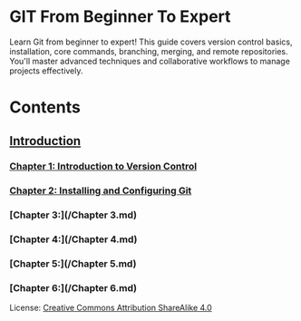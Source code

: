 # GIT From Beginner To Expert
Learn Git from beginner to expert! This guide covers version control basics, installation, core commands, branching, merging, and remote repositories. You'll master advanced techniques and collaborative workflows to manage projects effectively.

# Contents

## [Introduction](/Intro.md)
### [Chapter 1: Introduction to Version Control](/Chapter%201.md)
### [Chapter 2: Installing and Configuring Git](/Chapter%202.md)
### [Chapter 3:](/Chapter 3.md)
### [Chapter 4:](/Chapter 4.md)
### [Chapter 5:](/Chapter 5.md)
### [Chapter 6:](/Chapter 6.md)

License: [Creative Commons Attribution ShareAlike 4.0](https://creativecommons.org/licenses/by-sa/4.0/)
